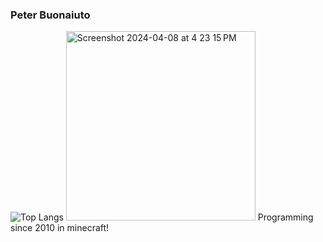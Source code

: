 ### Peter Buonaiuto

![Top Langs](https://github-readme-stats-git-masterrstaa-rickstaa.vercel.app/api/top-langs/?username=peterb2396&theme=tokyonight)
<img width="303" alt="Screenshot 2024-04-08 at 4 23 15 PM" src="https://github.com/peterb2396/peterb2396/assets/63479070/d1e2d281-5b7c-43d8-825f-fe6c2c81cb11">
Programming since 2010 in minecraft!
